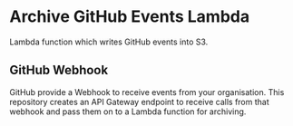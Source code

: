 # Archive GitHub Events Lambda #

Lambda function which writes GitHub events into S3.

## GitHub Webhook ##

GitHub provide a Webhook to receive events from your organisation. This
repository creates an API Gateway endpoint to receive calls from that webhook
and pass them on to a Lambda function for archiving.
